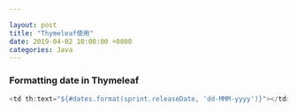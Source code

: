 ```yaml
---

layout: post 
title: "Thymeleaf使用" 
date: 2019-04-02 10:00:00 +0800
categories: Java
---
```


### Formatting date in Thymeleaf

```java
<td th:text="${#dates.format(sprint.releaseDate, 'dd-MMM-yyyy')}"></td>
```